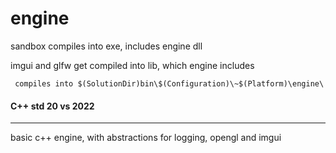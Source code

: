 # engine
<p> sandbox compiles into exe, includes engine dll </p>
<p> imgui and glfw get compiled into lib, which engine includes </p>

 ```  compiles into $(SolutionDir)bin\$(Configuration)\~$(Platform)\engine\ ```

<h4> C++ std 20 vs 2022 </h4>

--- 

<p> basic c++ engine, with abstractions for logging, opengl and imgui </p>
